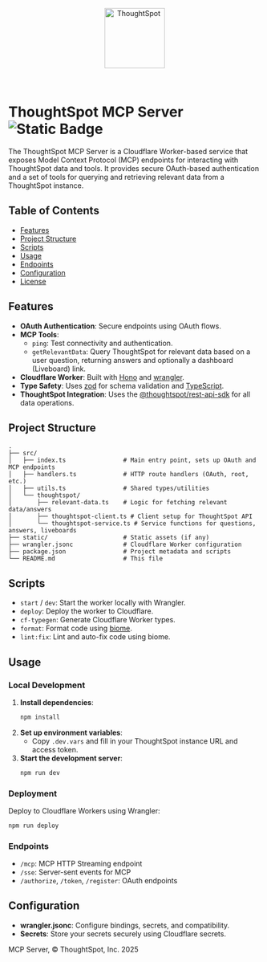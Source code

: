<p align="center">
    <img src="https://raw.githubusercontent.com/thoughtspot/visual-embed-sdk/main/static/doc-images/images/TS-Logo-black-no-bg.svg" width=120 align="center" alt="ThoughtSpot" />
</p>

<br/>

# ThoughtSpot MCP Server <br/> ![Static Badge](https://img.shields.io/badge/cloudflare%20worker-deployed-green?link=https%3A%2F%2Fdash.cloudflare.com%2F485d90aa3d1ea138ad7ede769fe2c35e%2Fworkers%2Fservices%2Fview%2Fthoughtspot-mcp-server%2Fproduction%2Fmetrics)


The ThoughtSpot MCP Server is a Cloudflare Worker-based service that exposes Model Context Protocol (MCP) endpoints for interacting with ThoughtSpot data and tools. It provides secure OAuth-based authentication and a set of tools for querying and retrieving relevant data from a ThoughtSpot instance.

## Table of Contents

- [Features](#features)
- [Project Structure](#project-structure)
- [Scripts](#scripts)
- [Usage](#usage)
- [Endpoints](#endpoints)
- [Configuration](#configuration)
- [License](#license)

## Features

- **OAuth Authentication**: Secure endpoints using OAuth flows.
- **MCP Tools**:
  - `ping`: Test connectivity and authentication.
  - `getRelevantData`: Query ThoughtSpot for relevant data based on a user question, returning answers and optionally a dashboard (Liveboard) link.
- **Cloudflare Worker**: Built with [Hono](https://hono.dev/) and [wrangler](https://developers.cloudflare.com/workers/wrangler/).
- **Type Safety**: Uses [zod](https://github.com/colinhacks/zod) for schema validation and [TypeScript](https://www.typescriptlang.org/).
- **ThoughtSpot Integration**: Uses the [@thoughtspot/rest-api-sdk](https://www.npmjs.com/package/@thoughtspot/rest-api-sdk) for all data operations.

## Project Structure

```
.
├── src/
│   ├── index.ts                # Main entry point, sets up OAuth and MCP endpoints
│   ├── handlers.ts             # HTTP route handlers (OAuth, root, etc.)
│   ├── utils.ts                # Shared types/utilities
│   └── thoughtspot/
│       ├── relevant-data.ts    # Logic for fetching relevant data/answers
│       ├── thoughtspot-client.ts # Client setup for ThoughtSpot API
│       └── thoughtspot-service.ts # Service functions for questions, answers, liveboards
├── static/                     # Static assets (if any)
├── wrangler.jsonc              # Cloudflare Worker configuration
├── package.json                # Project metadata and scripts
└── README.md                   # This file
```

## Scripts

- `start` / `dev`: Start the worker locally with Wrangler.
- `deploy`: Deploy the worker to Cloudflare.
- `cf-typegen`: Generate Cloudflare Worker types.
- `format`: Format code using [biome](https://biomejs.dev/).
- `lint:fix`: Lint and auto-fix code using biome.

## Usage

### Local Development

1. **Install dependencies**:
   ```sh
   npm install
   ```
2. **Set up environment variables**:
   - Copy `.dev.vars` and fill in your ThoughtSpot instance URL and access token.
3. **Start the development server**:
   ```sh
   npm run dev
   ```

### Deployment

Deploy to Cloudflare Workers using Wrangler:
```sh
npm run deploy
```

### Endpoints

- `/mcp`: MCP HTTP Streaming endpoint
- `/sse`: Server-sent events for MCP
- `/authorize`, `/token`, `/register`: OAuth endpoints

## Configuration

- **wrangler.jsonc**: Configure bindings, secrets, and compatibility.
- **Secrets**: Store your secrets securely using Cloudflare secrets.


MCP Server, © ThoughtSpot, Inc. 2025

